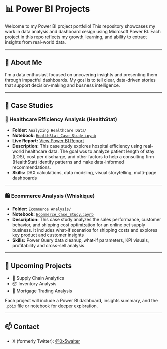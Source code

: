 # 📊 Power BI Projects

Welcome to my Power BI project portfolio! This repository showcases my work in data analysis and dashboard design using Microsoft Power BI. Each project in this repo reflects my growth, learning, and ability to extract insights from real-world data.

---

## 🧠 About Me

I'm a data enthusiast focused on uncovering insights and presenting them through impactful dashboards. My goal is to tell clear, data-driven stories that support decision-making and business intelligence.

---

## 📁 Case Studies

### 🏥 Healthcare Efficiency Analysis (HealthStat)

- **Folder:** `Analyzing Healthcare Data/`
- **Notebook:** [`HealthStat_Case_Study.ipynb`](Analyzing%20Healthcare%20Data/HealthStat_Case_Study.ipynb)
- **Live Report:** [View Power BI Report](https://app.powerbi.com/view?r=eyJrIjoiMTA3M2FkNzQtMjdmMy00ZGJmLTlhYjgtNGRhN2FiYzNhNmEwIiwidCI6IjlhYWU1Yjg3LTU4NDQtNDAzMS04MGEyLWVhZDE0NjNlNzNiNiIsImMiOjN9)
- **Description:** This case study explores hospital efficiency using real-world healthcare data. The goal was to analyze patient length of stay (LOS), cost per discharge, and other factors to help a consulting firm (HealthStat) identify patterns and make data-informed recommendations.
- **Skills:** DAX calculations, data modeling, visual storytelling, multi-page dashboards

---

### 🛍️ Ecommerce Analysis (Whiskique)

- **Folder:** `Ecommerce Analysis/`
- **Notebook:** [`Ecommerce_Case_Study.ipynb`](Ecommerce%20Analysis/Ecommerce_Case_Study.ipynb)
- **Description:** This case study analyzes the sales performance, customer behavior, and shipping cost optimization for an online pet supply business. It includes what-if scenarios for shipping costs and explores key product and customer insights.
- **Skills:** Power Query data cleanup, what-if parameters, KPI visuals, profitability and cross-sell analysis

---

## 🚀 Upcoming Projects

- 🔄 Supply Chain Analytics  
- 📦 Inventory Analysis  
- 🏦 Mortgage Trading Analysis  

Each project will include a Power BI dashboard, insights summary, and the `.pbix` file or notebook for deeper exploration.

---

## 📫 Contact

- X (formerly Twitter): [@0x5walter](https://x.com/0x5walter)
